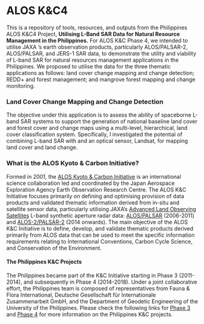 # ALOS K&C4
This is a repository of tools, resources, and outputs from the Philippines ALOS K&C4 Project, **Utilising L-Band SAR Data for Natural Resource Management in the Philippines.** For ALOS K&C Phase 4, we intended to utilise JAXA ’s earth observation products, particularly ALOS/PALSAR-2, ALOS/PALSAR, and JERS-1 SAR data, to demonstrate the utility and viability of L-band SAR for natural resources management applications in the Philippines. We proposed to utilise the data for the three thematic applications as follows: land cover change mapping and change detection; REDD+ and forest management; and mangrove forest mapping and change monitoring.

### Land Cover Change Mapping and Change Detection
The objective under this application is to assess the ability of spaceborne L-band SAR systems to support the generation of national baseline land cover and forest cover and change maps using a multi-level, hierarchical, land cover classification system. Specifically, I investigated the potential of combining L-band SAR with and an optical sensor, Landsat, for mapping land cover and land change. 

### What is the ALOS Kyoto & Carbon Initiative?
Formed in 2001, the [ALOS Kyoto & Carbon Initiative](http://www.eorc.jaxa.jp/ALOS/en/kyoto/kyoto_index.htm) is an international science collaboration led and coordinated by the Japan Aerospace Exploration Agency Earth Observation Research Centre. The ALOS K&C Initiative focuses primarily on defining and optimising provision of data products and validated thematic information derived from in-situ and satellite sensor data, particularly utilising JAXA’s [Advanced Land Observing Satellites](http://www.eorc.jaxa.jp/ALOS/en/about/about_index.htm) L-band synthetic aperture radar data: [ALOS/PALSAR](http://www.eorc.jaxa.jp/ALOS/en/about/palsar.htm) (2006-2011) and [ALOS-2/PALSAR-2](http://www.eorc.jaxa.jp/ALOS-2/en/about/palsar2.htm) (2014 onwards). The main objective of the ALOS K&C Initiative is to define, develop, and validate thematic products derived primarily from ALOS data that can be used to meet the specific information requirements relating to International Conventions, Carbon Cycle Science, and Conservation of the Environment.

#### The Philippines K&C Projects
The Philippines became part of the K&C Initiative starting in Phase 3 (2011-2014), and subsequently in Phase 4 (2014-2018). Under a joint collaborative effort, the Philippines team is composed of representatives from Fauna & Flora International, Deutsche Gesellschaft für Internationale Zusammenarbeit GmbH, and the Department of Geodetic Engineering of the University of the Philippines. Please check the following links for [Phase 3](https://14n121e.wordpress.com/projects/kc-phase-3-2011-2014/) and [Phase 4](https://14n121e.wordpress.com/projects/kc-phase-4-2014-2018/) for more information on the Philippines K&C projects.